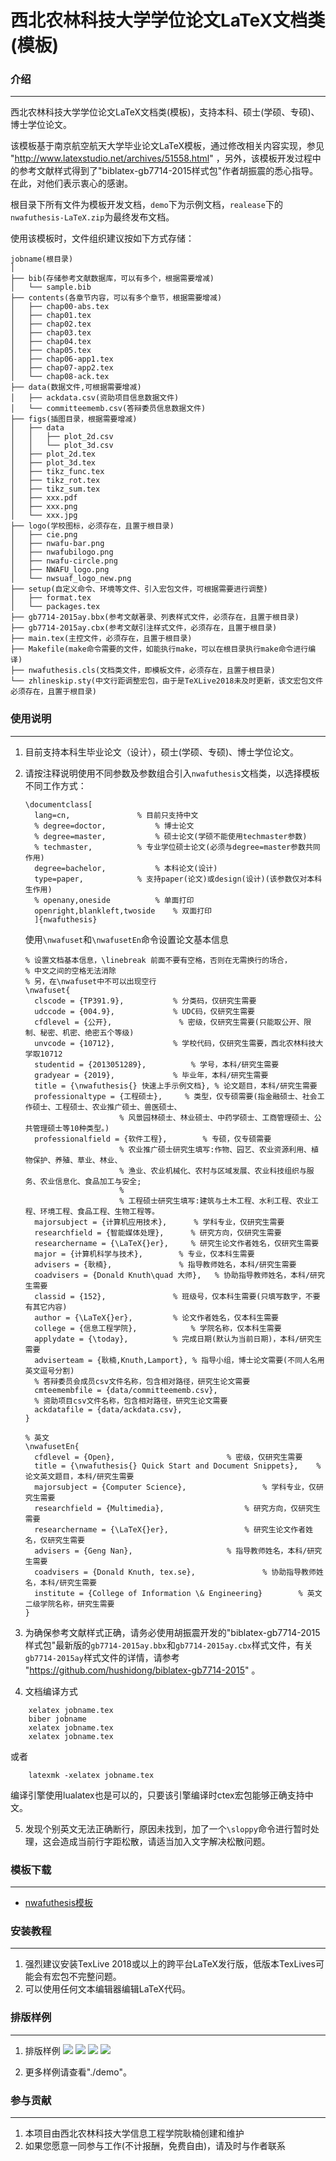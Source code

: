 # 西北农林科技大学学位论文LaTeX文档类(模板)

### 介绍
---------------------

西北农林科技大学学位论文LaTeX文档类(模板)，支持本科、硕士(学硕、专硕)、博士学位论文。

该模板基于南京航空航天大学毕业论文LaTeX模板，通过修改相关内容实现，参见 "http://www.latexstudio.net/archives/51558.html" ，另外，该模板开发过程中的参考文献样式得到了"biblatex-gb7714-2015样式包"作者胡振震的悉心指导。在此，对他们表示衷心的感谢。

根目录下所有文件为模板开发文档，`demo`下为示例文档，`realease`下的`nwafuthesis-LaTeX.zip`为最终发布文档。

使用该模板时，文件组织建议按如下方式存储：
```
jobname(根目录)
│ 
├── bib(存储参考文献数据库，可以有多个，根据需要增减)
│   └── sample.bib                
├── contents(各章节内容，可以有多个章节，根据需要增减)
│   ├── chap00-abs.tex
│   ├── chap01.tex
│   ├── chap02.tex
│   ├── chap03.tex
│   ├── chap04.tex
│   ├── chap05.tex
│   ├── chap06-app1.tex
│   ├── chap07-app2.tex
│   └── chap08-ack.tex
├── data(数据文件,可根据需要增减)
│   ├── ackdata.csv(资助项目信息数据文件)
│   └── committeememb.csv(答辩委员信息数据文件)
├── figs(插图目录，根据需要增减)
│   ├── data
│   │   ├── plot_2d.csv
│   │   └── plot_3d.csv
│   ├── plot_2d.tex
│   ├── plot_3d.tex
│   ├── tikz_func.tex
│   ├── tikz_rot.tex
│   ├── tikz_sum.tex
│   ├── xxx.pdf
│   ├── xxx.png
│   └── xxx.jpg
├── logo(学校图标，必须存在，且置于根目录)
│   ├── cie.png
│   ├── nwafu-bar.png
│   ├── nwafubilogo.png
│   ├── nwafu-circle.png
│   ├── NWAFU_logo.png
│   └── nwsuaf_logo_new.png
├── setup(自定义命令、环境等文件、引入宏包文件，可根据需要进行调整)
│   ├── format.tex
│   └── packages.tex
├── gb7714-2015ay.bbx(参考文献著录、列表样式文件，必须存在，且置于根目录)
├── gb7714-2015ay.cbx(参考文献引注样式文件，必须存在，且置于根目录)
├── main.tex(主控文件，必须存在，且置于根目录)
├── Makefile(make命令需要的文件，如能执行make，可以在根目录执行make命令进行编译)
├── nwafuthesis.cls(文档类文件，即模板文件，必须存在，且置于根目录)
└── zhlineskip.sty(中文行距调整宏包，由于是TeXLive2018未及时更新，该文宏包文件必须存在，且置于根目录)
```

### 使用说明
---------------------

1. 目前支持本科生毕业论文（设计），硕士(学硕、专硕)、博士学位论文。
2. 请按注释说明使用不同参数及参数组合引入`nwafuthesis`文档类，以选择模板不同工作方式：
   ```
   \documentclass[
     lang=cn,				% 目前只支持中文
     % degree=doctor,			% 博士论文
     % degree=master,			% 硕士论文(学硕不能使用techmaster参数)
     % techmaster,			% 专业学位硕士论文(必须与degree=master参数共同作用)
     degree=bachelor,			% 本科论文(设计)
     type=paper,			% 支持paper(论文)或design(设计)(该参数仅对本科生作用)
     % openany,oneside			% 单面打印
     openright,blankleft,twoside	% 双面打印
     ]{nwafuthesis}
   ```   

   使用`\nwafuset`和`\nwafusetEn`命令设置论文基本信息
   ```
   % 设置文档基本信息，\linebreak 前面不要有空格，否则在无需换行的场合，
   % 中文之间的空格无法消除
   % 另，在\nwafuset中不可以出现空行
   \nwafuset{
     clscode = {TP391.9},			% 分类码，仅研究生需要
     udccode = {004.9},				% UDC码，仅研究生需要
     cfdlevel = {公开},				% 密级，仅研究生需要(只能取公开、限制、秘密、机密、绝密五个等级)
     unvcode = {10712},				% 学校代码，仅研究生需要，西北农林科技大学取10712
     studentid = {2013051289},			% 学号，本科/研究生需要
     gradyear = {2019},				% 毕业年，本科/研究生需要
     title = {\nwafuthesis{} 快速上手示例文档},	% 论文题目，本科/研究生需要
     professionaltype = {工程硕士},		% 类型，仅专硕需要(指金融硕士、社会工作硕士、工程硕士、农业推广硕士、兽医硕士、
						% 风景园林硕士、林业硕士、中药学硕士、工商管理硕士、公共管理硕士等10种类型。)
     professionalfield = {软件工程},		% 专硕，仅专硕需要
						% 农业推广硕士研究生填写:作物、园艺、农业资源利用、植物保护、养殖、草业、林业、
						% 渔业、农业机械化、农村与区域发展、农业科技组织与服务、农业信息化、食品加工与安全;
						% 
						% 工程硕士研究生填写:建筑与土木工程、水利工程、农业工程、环境工程、食品工程、生物工程等。
     majorsubject = {计算机应用技术},		% 学科专业，仅研究生需要
     researchfield = {智能媒体处理},		% 研究方向，仅研究生需要
     researchername = {\LaTeX{}er},		% 研究生论文作者姓名，仅研究生需要
     major = {计算机科学与技术},		% 专业，仅本科生需要
     advisers = {耿楠},				% 指导教师姓名，本科/研究生需要
     coadvisers = {Donald Knuth\quad 大师},	% 协助指导教师姓名，本科/研究生需要
     classid = {152},				% 班级号，仅本科生需要(只填写数字，不要有其它内容)
     author = {\LaTeX{}er},			% 论文作者姓名，仅本科生需要
     college = {信息工程学院},			% 学院名称，仅本科生需要 
     applydate = {\today},			% 完成日期(默认为当前日期)，本科/研究生需要
     adviserteam = {耿楠,Knuth,Lamport}, % 指导小组，博士论文需要(不同人名用英文逗号分割)
     % 答辩委员会成员csv文件名称，包含相对路径，研究生论文需要
     cmteemembfile = {data/committeememb.csv},
     % 资助项目csv文件名称，包含相对路径，研究生论文需要
     ackdatafile = {data/ackdata.csv},
   }
   
   % 英文
   \nwafusetEn{
     cfdlevel = {Open},							% 密级，仅研究生需要
     title = {\nwafuthesis{} Quick Start and Document Snippets},	% 论文英文题目，本科/研究生需要
     majorsubject = {Computer Science},					% 学科专业，仅研究生需要
     researchfield = {Multimedia},					% 研究方向，仅研究生需要
     researchername = {\LaTeX{}er},					% 研究生论文作者姓名，仅研究生需要
     advisers = {Geng Nan},						% 指导教师姓名，本科/研究生需要
     coadvisers = {Donald Knuth, tex.se},				% 协助指导教师姓名，本科/研究生需要
     institute = {College of Information \& Engineering}		% 英文二级学院名称，研究生需要
   }
   ```

3. 为确保参考文献样式正确，请务必使用胡振震开发的"biblatex-gb7714-2015样式包"最新版的`gb7714-2015ay.bbx`和`gb7714-2015ay.cbx`样式文件，有关`gb7714-2015ay`样式文件的详情，请参考 "https://github.com/hushidong/biblatex-gb7714-2015" 。

4. 文档编译方式

```
	xelatex jobname.tex
	biber jobname
	xelatex jobname.tex
	xelatex jobname.tex
```

或者

```
	latexmk -xelatex jobname.tex
```

编译引擎使用lualatex也是可以的，只要该引擎编译时ctex宏包能够正确支持中文。

5. 发现个别英文无法正确断行，原因未找到，加了一个`\sloppy`命令进行暂时处理，这会造成当前行字距松散，请适当加入文字解决松散问题。

### 模板下载
---------------------

- [nwafuthesis模板](https://github.com/registor/nwafuthesis/releases)

### 安装教程
---------------------

1. 强烈建议安装TexLive 2018或以上的跨平台LaTeX发行版，低版本TexLives可能会有宏包不完整问题。
2. 可以使用任何文本编辑器编辑LaTeX代码。

### 排版样例
---------------------

1. 排版样例
![](./screenshot/output01.png)
![](./screenshot/output02.png)
![](./screenshot/output03.png)
![](./screenshot/output04.png)


2. 更多样例请查看"./demo"。

###  参与贡献
---------------------
1. 本项目由西北农林科技大学信息工程学院耿楠创建和维护
2. 如果您愿意一同参与工作(不计报酬，免费自由)，请及时与作者联系
